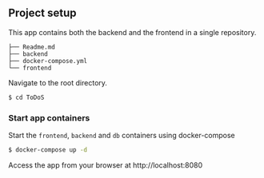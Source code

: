## Project setup
This app contains both the backend and the frontend in a single repository.
```	
├── Readme.md
├── backend
├── docker-compose.yml
└── frontend
```

Navigate to the root directory.

```bash
$ cd ToDoS
```
### Start app containers

Start the `frontend`, `backend` and `db` containers using docker-compose

```	bash
$ docker-compose up -d 
```
Access the app from your browser at http://localhost:8080
